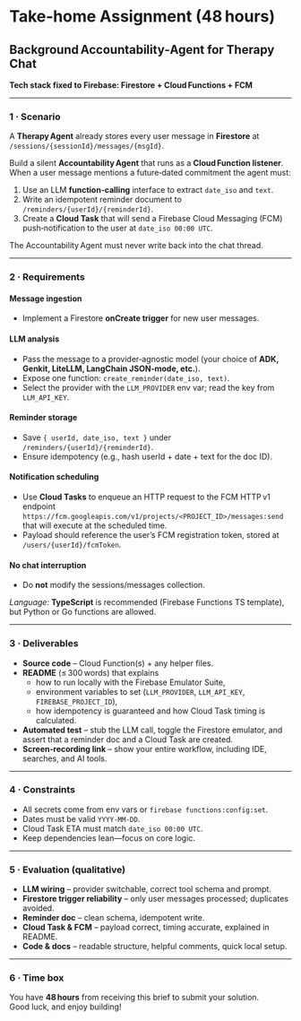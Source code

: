# Take‑home Assignment (48 hours)

## Background Accountability‑Agent for Therapy Chat

**Tech stack fixed to Firebase: Firestore + Cloud Functions + FCM**

---

### 1 · Scenario

A **Therapy Agent** already stores every user message in **Firestore** at  
`/sessions/{sessionId}/messages/{msgId}`.

Build a silent **Accountability Agent** that runs as a **Cloud Function listener**.  
When a user message mentions a future‑dated commitment the agent must:

1. Use an LLM **function‑calling** interface to extract `date_iso` and `text`.
2. Write an idempotent reminder document to  
   `/reminders/{userId}/{reminderId}`.
3. Create a **Cloud Task** that will send a Firebase Cloud Messaging (FCM) push‑notification to the user at `date_iso 00:00 UTC`.

The Accountability Agent must never write back into the chat thread.

---

### 2 · Requirements

#### Message ingestion

- Implement a Firestore **onCreate trigger** for new user messages.

#### LLM analysis

- Pass the message to a provider‑agnostic model (your choice of **ADK, Genkit, LiteLLM, LangChain JSON‑mode, etc.**).
- Expose one function: `create_reminder(date_iso, text)`.
- Select the provider with the `LLM_PROVIDER` env var; read the key from `LLM_API_KEY`.

#### Reminder storage

- Save `{ userId, date_iso, text }` under `/reminders/{userId}/{reminderId}`.
- Ensure idempotency (e.g., hash userId + date + text for the doc ID).

#### Notification scheduling

- Use **Cloud Tasks** to enqueue an HTTP request to the FCM HTTP v1 endpoint  
  `https://fcm.googleapis.com/v1/projects/<PROJECT_ID>/messages:send`  
  that will execute at the scheduled time.
- Payload should reference the user’s FCM registration token, stored at `/users/{userId}/fcmToken`.

#### No chat interruption

- Do **not** modify the sessions/messages collection.

_Language:_ **TypeScript** is recommended (Firebase Functions TS template), but Python or Go functions are allowed.

---

### 3 · Deliverables

- **Source code** – Cloud Function(s) + any helper files.
- **README** (≤ 300 words) that explains
  - how to run locally with the Firebase Emulator Suite,
  - environment variables to set (`LLM_PROVIDER`, `LLM_API_KEY`, `FIREBASE_PROJECT_ID`),
  - how idempotency is guaranteed and how Cloud Task timing is calculated.
- **Automated test** – stub the LLM call, toggle the Firestore emulator, and assert that a reminder doc and a Cloud Task are created.
- **Screen‑recording link** – show your entire workflow, including IDE, searches, and AI tools.

---

### 4 · Constraints

- All secrets come from env vars or `firebase functions:config:set`.
- Dates must be valid `YYYY‑MM‑DD`.
- Cloud Task ETA must match `date_iso 00:00 UTC`.
- Keep dependencies lean—focus on core logic.

---

### 5 · Evaluation (qualitative)

- **LLM wiring** – provider switchable, correct tool schema and prompt.
- **Firestore trigger reliability** – only user messages processed; duplicates avoided.
- **Reminder doc** – clean schema, idempotent write.
- **Cloud Task & FCM** – payload correct, timing accurate, explained in README.
- **Code & docs** – readable structure, helpful comments, quick local setup.

---

### 6 · Time box

You have **48 hours** from receiving this brief to submit your solution.  
Good luck, and enjoy building!
